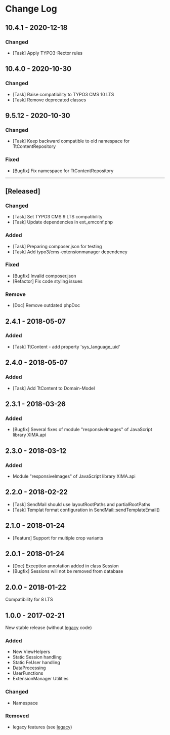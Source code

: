 # Change Log

## 10.4.1 - 2020-12-18
### Changed
- [Task] Apply TYPO3-Rector rules

## 10.4.0 - 2020-10-30
### Changed
- [Task] Raise compatibility to TYPO3 CMS 10 LTS
- [Task] Remove deprecated classes

## 9.5.12 - 2020-10-30
### Changed
- [Task] Keep backward compatible to old namespace for TtContentRepository

### Fixed
- [Bugfix] Fix namespace for TtContentRepository

------------------------------------------------------------------------
## [Released]
### Changed
- [Task] Set TYPO3 CMS 9 LTS compatibility
- [Task] Update dependencies in ext_emconf.php

### Added
- [Task] Preparing composer.json for testing
- [Task] Add typo3/cms-extensionmanager dependency

### Fixed
- [Bugfix] Invalid composer.json
- [Refactor] Fix code styling issues

### Remove
- [Doc] Remove outdated phpDoc

## 2.4.1 - 2018-05-07
### Added
- [Task] TtContent - add property 'sys_language_uid'

## 2.4.0 - 2018-05-07
### Added
- [Task] Add TtContent to Domain-Model

## 2.3.1 - 2018-03-26
### Added
- [Bugfix] Several fixes of module "responsiveImages" of JavaScript library XIMA.api

## 2.3.0 - 2018-03-12
### Added
- Module "responsiveImages" of JavaScript library XIMA.api

## 2.2.0 - 2018-02-22
- [Task] SendMail should use layoutRootPaths and partialRootPaths
- [Task] Templat format configuration in SendMail::sendTemplateEmail()

## 2.1.0 - 2018-01-24
- [Feature] Support for multiple crop variants

## 2.0.1 - 2018-01-24
- [Doc] Exception annotation added in class Session
- [Bugfix] Sessions will not be removed from database

## 2.0.0 - 2018-01-22
Compatibility for 8 LTS

## 1.0.0 - 2017-02-21
New stable release (without [legacy](https://github.com/xima-media/xm_tools/tree/legacy) code)

### Added
- New ViewHelpers
- Static Session handling
- Static FeUser handling
- DataProcessing
- UserFunctions
- ExtensionManager Utilities

### Changed
- Namespace

### Removed
- legacy features (see [legacy](https://github.com/xima-media/xm_tools/tree/legacy))
